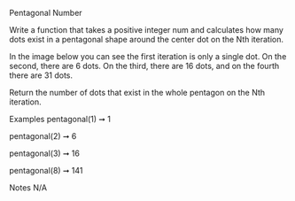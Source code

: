 Pentagonal Number

Write a function that takes a positive integer num and calculates how many dots exist in a pentagonal shape around the center dot on the Nth iteration.

In the image below you can see the first iteration is only a single dot. On the second, there are 6 dots. On the third, there are 16 dots, and on the fourth there are 31 dots.

Return the number of dots that exist in the whole pentagon on the Nth iteration.

Examples
pentagonal(1) ➞ 1

pentagonal(2) ➞ 6

pentagonal(3) ➞ 16

pentagonal(8) ➞ 141

Notes
N/A